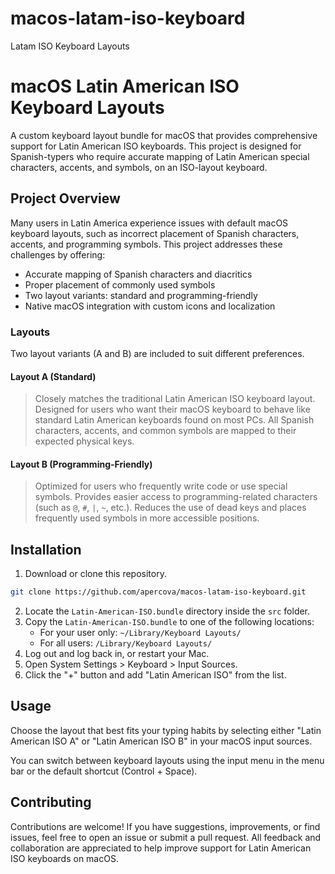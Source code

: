 # macos-latam-iso-keyboard
Latam ISO Keyboard Layouts
# macOS Latin American ISO Keyboard Layouts

A custom keyboard layout bundle for macOS that provides comprehensive support for Latin American ISO keyboards. This project is designed for Spanish-typers who require accurate mapping of Latin American special characters, accents, and symbols, on an ISO-layout keyboard.

## Project Overview

Many users in Latin America experience issues with default macOS keyboard layouts, such as incorrect placement of Spanish characters, accents, and programming symbols. This project addresses these challenges by offering:

- Accurate mapping of Spanish characters and diacritics
- Proper placement of commonly used symbols
- Two layout variants: standard and programming-friendly
- Native macOS integration with custom icons and localization

### Layouts
Two layout variants (A and B) are included to suit different preferences.

#### Layout A (Standard)
> Closely matches the traditional Latin American ISO keyboard layout.
Designed for users who want their macOS keyboard to behave like standard Latin American keyboards found on most PCs.
All Spanish characters, accents, and common symbols are mapped to their expected physical keys.

#### Layout B (Programming-Friendly)
> Optimized for users who frequently write code or use special symbols.
Provides easier access to programming-related characters (such as `@`, `#`, `|`, `~`, etc.).
Reduces the use of dead keys and places frequently used symbols in more accessible positions.

## Installation

1. Download or clone this repository.
```bash
git clone https://github.com/apercova/macos-latam-iso-keyboard.git
```
2. Locate the `Latin-American-ISO.bundle` directory inside the `src` folder.
3. Copy the `Latin-American-ISO.bundle` to one of the following locations:
   - For your user only: `~/Library/Keyboard Layouts/`
   - For all users: `/Library/Keyboard Layouts/`
4. Log out and log back in, or restart your Mac.
5. Open System Settings > Keyboard > Input Sources.
6. Click the "+" button and add "Latin American ISO" from the list.

## Usage

Choose the layout that best fits your typing habits by selecting either "Latin American ISO A" or "Latin American ISO B" in your macOS input sources.

You can switch between keyboard layouts using the input menu in the menu bar or the default shortcut (Control + Space).

## Contributing

Contributions are welcome! If you have suggestions, improvements, or find issues, feel free to open an issue or submit a pull request. All feedback and collaboration are appreciated to help improve support for Latin American ISO keyboards on macOS.
